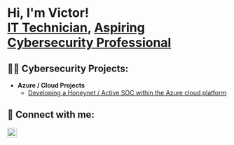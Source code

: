 <h1>Hi, I'm Victor! <br/><a href="https://github.com/Chaac9">IT Technician</a>, <a href="https://www.linkedin.com/in/victor-mena-b91b47135/">Aspiring Cybersecurity Professional</a>

<h2>👨‍💻 Cybersecurity Projects:</h2>

- <b>Azure / Cloud Projects</b>
  - [Developing a Honeynet / Active SOC within the Azure cloud platform](https://github.com/Chaac9/AzureHoneynet_ActiveSoc/blob/main/README.md)


<h2> 🤳 Connect with me:</h2>

[<img align="left" alt="VictorMena | LinkedIn" width="22px" src="https://cdn.jsdelivr.net/npm/simple-icons@v3/icons/linkedin.svg" />][linkedin]


[linkedin]: https://www.linkedin.com/in/victor-mena-b91b47135/
